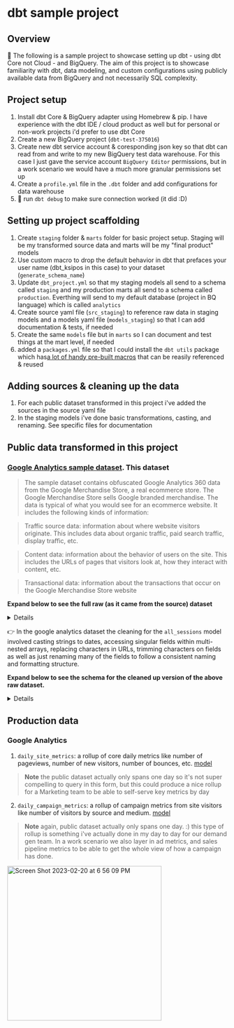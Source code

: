 # dbt sample project

## Overview

:wave: The following is a sample project to showcase setting up dbt - using dbt Core not Cloud - and BigQuery. The aim of this project is to showcase familiarity with dbt, data modeling, and custom configurations using publicly available data from BigQuery and not necessarily SQL complexity.

## Project setup

1. Install dbt Core & BigQuery adapter using Homebrew & pip. I have experience with the dbt IDE / cloud product as well but for personal or non-work projects i'd prefer to use dbt Core
2. Create a new BigQuery project (`dbt-test-375016`)
3. Create new dbt service account & coresponding json key so that dbt can read from and write to my new BigQuery test data warehouse. For this case I just gave the service account `BigQuery Editor` permissions, but in a work scenario we would have a much more granular permissions set up
4. Create a `profile.yml` file in the `.dbt` folder and add configurations for data warehouse
5. :tada: run `dbt debug` to make sure connection worked (it did :D)

## Setting up project scaffolding

1. Create `staging` folder & `marts` folder for basic project setup. Staging will be my transformed source data and marts will be my "final product" models
2. Use custom macro to drop the default behavior in dbt that prefaces your user name (dbt_ksipos in this case) to your dataset (`generate_schema_name`)
3. Update `dbt_project.yml` so that my staging models all send to a schema called `staging` and my production marts all send to a schema called `production`. Everthing will send to my default database (project in BQ language) which is called `analytics`
4. Create source yaml file (`src_staging`) to reference raw data in staging models and a models yaml file (`models_staging`) so that I can add documentation & tests, if needed
5. Create the same `models` file but in `marts` so I can document and test things at the mart level, if needed
6. added a `packages.yml` file so that I could install the `dbt utils` package which has[a lot of handy pre-built macros](https://hub.getdbt.com/dbt-labs/dbt_utils/latest/) that can be reasily referenced & reused

## Adding sources & cleaning up the data

1. For each public dataset transformed in this project i've added the sources in the source yaml file
2. In the staging models i've done basic transformations, casting, and renaming. See specific files for documentation

## Public data transformed in this project

### [Google Analytics sample dataset](https://support.google.com/analytics/answer/7586738#zippy=%2Cin-this-article). This dataset
> The sample dataset contains obfuscated Google Analytics 360 data from the Google Merchandise Store, a real ecommerce store. The Google Merchandise Store sells Google branded merchandise. The data is typical of what you would see for an ecommerce website. It includes the following kinds of information:

> Traffic source data: information about where website visitors originate. This includes data about organic traffic, paid search traffic, display traffic, etc.

> Content data: information about the behavior of users on the site. This includes the URLs of pages that visitors look at, how they interact with content, etc.

> Transactional data: information about the transactions that occur on the Google Merchandise Store website

**Expand below to see the full raw (as it came from the source) dataset**

<details>

```
[{
  "visitorId": null,
  "visitNumber": "1",
  "visitId": "1501591568",
  "visitStartTime": "1501591568",
  "date": "20170801",
  "totals": {
    "visits": "1",
    "hits": "1",
    "pageviews": "1",
    "timeOnSite": null,
    "bounces": "1",
    "transactions": null,
    "transactionRevenue": null,
    "newVisits": "1",
    "screenviews": null,
    "uniqueScreenviews": null,
    "timeOnScreen": null,
    "totalTransactionRevenue": null,
    "sessionQualityDim": "1"
  },
  "trafficSource": {
    "referralPath": null,
    "campaign": "(not set)",
    "source": "(direct)",
    "medium": "(none)",
    "keyword": null,
    "adContent": null,
    "adwordsClickInfo": {
      "campaignId": null,
      "adGroupId": null,
      "creativeId": null,
      "criteriaId": null,
      "page": null,
      "slot": null,
      "criteriaParameters": "not available in demo dataset",
      "gclId": null,
      "customerId": null,
      "adNetworkType": null,
      "targetingCriteria": null,
      "isVideoAd": null
    },
    "isTrueDirect": null,
    "campaignCode": null
  },
  "device": {
    "browser": "Chrome",
    "browserVersion": "not available in demo dataset",
    "browserSize": "not available in demo dataset",
    "operatingSystem": "Windows",
    "operatingSystemVersion": "not available in demo dataset",
    "isMobile": "false",
    "mobileDeviceBranding": "not available in demo dataset",
    "mobileDeviceModel": "not available in demo dataset",
    "mobileInputSelector": "not available in demo dataset",
    "mobileDeviceInfo": "not available in demo dataset",
    "mobileDeviceMarketingName": "not available in demo dataset",
    "flashVersion": "not available in demo dataset",
    "javaEnabled": null,
    "language": "not available in demo dataset",
    "screenColors": "not available in demo dataset",
    "screenResolution": "not available in demo dataset",
    "deviceCategory": "desktop"
  },
  "geoNetwork": {
    "continent": "Europe",
    "subContinent": "Southern Europe",
    "country": "Greece",
    "region": "not available in demo dataset",
    "metro": "not available in demo dataset",
    "city": "not available in demo dataset",
    "cityId": "not available in demo dataset",
    "networkDomain": "tellas.gr",
    "latitude": "not available in demo dataset",
    "longitude": "not available in demo dataset",
    "networkLocation": "not available in demo dataset"
  },
  "customDimensions": [],
  "hits": [{
    "hitNumber": "1",
    "time": "0",
    "hour": "5",
    "minute": "46",
    "isSecure": null,
    "isInteraction": "true",
    "isEntrance": "true",
    "isExit": "true",
    "referer": "https://www.google.gr/",
    "page": {
      "pagePath": "/google+redesign/bags/google+zipper+front+sports+bag.axd",
      "hostname": "shop.googlemerchandisestore.com",
      "pageTitle": "Page Unavailable",
      "searchKeyword": null,
      "searchCategory": null,
      "pagePathLevel1": "/google+redesign/",
      "pagePathLevel2": "/bags/",
      "pagePathLevel3": "/google+zipper+front+sports+bag.axd",
      "pagePathLevel4": ""
    },
    "transaction": null,
    "item": null,
    "contentInfo": null,
    "appInfo": {
      "name": null,
      "version": null,
      "id": null,
      "installerId": null,
      "appInstallerId": null,
      "appName": null,
      "appVersion": null,
      "appId": null,
      "screenName": "shop.googlemerchandisestore.com/google+redesign/bags/google+zipper+front+sports+bag.axd",
      "landingScreenName": "shop.googlemerchandisestore.com/google+redesign/bags/google+zipper+front+sports+bag.axd",
      "exitScreenName": "shop.googlemerchandisestore.com/google+redesign/bags/google+zipper+front+sports+bag.axd",
      "screenDepth": "0"
    },
    "exceptionInfo": {
      "description": null,
      "isFatal": "true",
      "exceptions": null,
      "fatalExceptions": null
    },
    "eventInfo": null,
    "product": [],
    "promotion": [],
    "promotionActionInfo": null,
    "refund": null,
    "eCommerceAction": {
      "action_type": "0",
      "step": "1",
      "option": null
    },
    "experiment": [],
    "publisher": null,
    "customVariables": [],
    "customDimensions": [],
    "customMetrics": [],
    "type": "PAGE",
    "social": {
      "socialInteractionNetwork": null,
      "socialInteractionAction": null,
      "socialInteractions": null,
      "socialInteractionTarget": null,
      "socialNetwork": "(not set)",
      "uniqueSocialInteractions": null,
      "hasSocialSourceReferral": "No",
      "socialInteractionNetworkAction": " : "
    },
    "latencyTracking": null,
    "sourcePropertyInfo": null,
    "contentGroup": {
      "contentGroup1": "(not set)",
      "contentGroup2": "Bags",
      "contentGroup3": "(not set)",
      "contentGroup4": "(not set)",
      "contentGroup5": "(not set)",
      "previousContentGroup1": "(entrance)",
      "previousContentGroup2": "(entrance)",
      "previousContentGroup3": "(entrance)",
      "previousContentGroup4": "(entrance)",
      "previousContentGroup5": "(entrance)",
      "contentGroupUniqueViews1": null,
      "contentGroupUniqueViews2": "1",
      "contentGroupUniqueViews3": null,
      "contentGroupUniqueViews4": null,
      "contentGroupUniqueViews5": null
    },
    "dataSource": "web",
    "publisher_infos": []
  }],
  "fullVisitorId": "3418334011779872055",
  "userId": null,
  "clientId": null,
  "channelGrouping": "Organic Search",
  "socialEngagementType": "Not Socially Engaged"
}]

```
</details>

:point_right: In the google analytics dataset the cleaning for the `all_sessions` model involved casting strings to dates, accessing singular fields within multi-nested arrays, replacing characters in URLs, trimming characters on fields as well as just renaming many of the fields to follow a consistent naming and formatting structure.

**Expand below to see the schema for the cleaned up version of the above raw dataset.**

<details>

```

[{
  "visit_number": "1",
  "visit_id": "1501591568",
  "visit_date": "2017-08-01",
  "num_visits": "1",
  "num_hits": "1",
  "num_pageviews": "1",
  "time_on_screen": null,
  "num_bounces": "1",
  "num_transactions": null,
  "transaction_revenue": null,
  "new_visits": "1",
  "num_screenviews": null,
  "num_unique_screenviews": null,
  "total_transaction_revenue": null,
  "session_quality_dim": "1",
  "referral_path": null,
  "utm_campaign": "not set",
  "utm_source": "direct",
  "utm_medium": "none",
  "keyword": null,
  "ad_content": null,
  "campaign_id": null,
  "ad_group_id": null,
  "creative_id": null,
  "page": null,
  "slot": null,
  "customer_id": null,
  "is_video_ad": null,
  "browser": "Chrome",
  "operating_system": "Windows",
  "is_mobile": "false",
  "device_category": "desktop",
  "continent": "Europe",
  "sub_continent": "Southern Europe",
  "hit_number": "1",
  "hit_time": "0",
  "hit_hour": "5",
  "hit_minute": "46",
  "time": "5:46",
  "is_secure": null,
  "is_entrance": "true",
  "is_exit": "true",
  "referer": "https://www.google.gr/",
  "page_path": "/google-redesign/bags/google-zipper-front-sports-bag.axd",
  "host_name": "shop.googlemerchandisestore.com",
  "search_keyword": null,
  "search_category": null,
  "page_path_level_1": "/google-redesign/",
  "page_path_level_2": "/bags/",
  "page_path_level_3": "/google-zipper-front-sports-bag.axd",
  "page_path_level_4": "",
  "full_visitor_id": "3418334011779872055",
  "user_id": null,
  "client_id": null,
  "channel_grouping": "Organic Search",
  "social_engagement_type": "Not Socially Engaged",
  "custom_metrics_index": null,
  "custom_metrics_value": null
}]

```

</details>

## Production data

### Google Analytics

1. `daily_site_metrics`: a rollup of core daily metrics like number of pageviews, number of new visitors, number of bounces, etc. [model](https://github.com/ohitsmekatie/dbt-sample-project/blob/main/models/marts/daily_site_metrics.sql)

> **Note**
> the public dataset actually only spans one day so it's not super compelling to query in this form, but this could produce a nice rollup for a Marketing team to be able to self-serve key metrics by day

2. `daily_campaign_metrics`: a rollup of campaign metrics from site visitors like number of visitors by source and medium. [model](https://github.com/ohitsmekatie/dbt-sample-project/blob/main/models/marts/daily_campaign_metrics.sql)

> **Note**
> again, public dataset actually only spans one day. :) this type of rollup is something i've actually done in my day to day for our demand gen team. In a work scenario we also layer in ad metrics, and sales pipeline metrics to be able to get the whole view of how a campaign has done.

<img width="353" alt="Screen Shot 2023-02-20 at 6 56 09 PM" src="https://user-images.githubusercontent.com/9855295/220214849-41dad6b6-5d49-409c-a45f-2b42cae78bfc.png">
